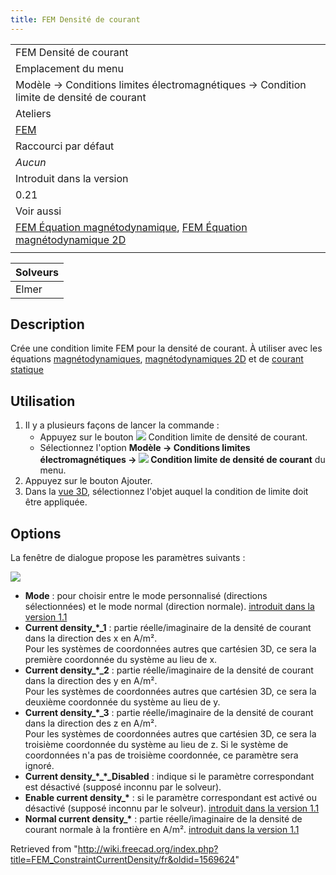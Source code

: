 ```yaml
---
title: FEM Densité de courant
---
```

|  |
| --- |
| FEM Densité de courant |
| Emplacement du menu |
| Modèle → Conditions limites électromagnétiques → Condition limite de densité de courant |
| Ateliers |
| [FEM](/FEM_Workbench/fr "FEM Workbench/fr") |
| Raccourci par défaut |
| *Aucun* |
| Introduit dans la version |
| 0.21 |
| Voir aussi |
| [FEM Équation magnétodynamique](/FEM_EquationMagnetodynamic/fr "FEM EquationMagnetodynamic/fr"), [FEM Équation magnétodynamique 2D](/FEM_EquationMagnetodynamic2D/fr "FEM EquationMagnetodynamic2D/fr") |
|  |

| Solveurs |
| --- |
| Elmer |

## Description

Crée une condition limite FEM pour la densité de courant. À utiliser avec les équations [magnétodynamiques](/FEM_EquationMagnetodynamic/fr "FEM EquationMagnetodynamic/fr"), [magnétodynamiques 2D](/FEM_EquationMagnetodynamic2D/fr "FEM EquationMagnetodynamic2D/fr") et de [courant statique](/FEM_EquationStaticCurrent/fr "FEM EquationStaticCurrent/fr")

## Utilisation

1. Il y a plusieurs façons de lancer la commande :
   * Appuyez sur le bouton ![](/images/FEM_ConstraintCurrentDensity.svg) Condition limite de densité de courant.
   * Sélectionnez l'option **Modèle → Conditions limites électromagnétiques → ![](/images/FEM_ConstraintCurrentDensity.svg) Condition limite de densité de courant** du menu.
2. Appuyez sur le bouton Ajouter.
3. Dans la [vue 3D](/3D_view/fr "3D view/fr"), sélectionnez l'objet auquel la condition de limite doit être appliquée.

## Options

La fenêtre de dialogue propose les paramètres suivants :

![](/images/FEM_CurrentDensity_dialog.png)

* **Mode** : pour choisir entre le mode personnalisé (directions sélectionnées) et le mode normal (direction normale). [introduit dans la version 1.1](/Release_notes_1.1/fr "Release notes 1.1/fr")
* **Current density\_\*\_1** : partie réelle/imaginaire de la densité de courant dans la direction des x en A/m².  
  Pour les systèmes de coordonnées autres que cartésien 3D, ce sera la première coordonnée du système au lieu de x.
* **Current density\_\*\_2** : partie réelle/imaginaire de la densité de courant dans la direction des y en A/m².  
  Pour les systèmes de coordonnées autres que cartésien 3D, ce sera la deuxième coordonnée du système au lieu de y.
* **Current density\_\*\_3** : partie réelle/imaginaire de la densité de courant dans la direction des z en A/m².  
  Pour les systèmes de coordonnées autres que cartésien 3D, ce sera la troisième coordonnée du système au lieu de z. Si le système de coordonnées n'a pas de troisième coordonnée, ce paramètre sera ignoré.
* **Current density\_\*\_\*\_Disabled** : indique si le paramètre correspondant est désactivé (supposé inconnu par le solveur).
* **Enable current density\_\*** : si le paramètre correspondant est activé ou désactivé (supposé inconnu par le solveur). [introduit dans la version 1.1](/Release_notes_1.1/fr "Release notes 1.1/fr")
* **Normal current density\_\*** : partie réelle/imaginaire de la densité de courant normale à la frontière en A/m². [introduit dans la version 1.1](/Release_notes_1.1/fr "Release notes 1.1/fr")

Retrieved from "<http://wiki.freecad.org/index.php?title=FEM_ConstraintCurrentDensity/fr&oldid=1569624>"